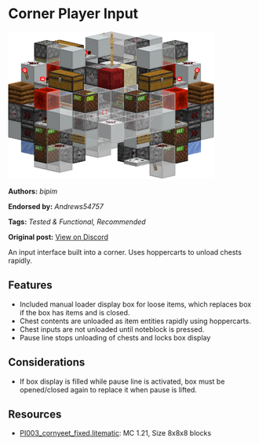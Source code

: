 # Corner Player Input
<img alt="image.png" src="images/image.png?raw=1" height="300px">

**Authors:** *bipim*

**Endorsed by:** *Andrews54757*

**Tags:** *Tested & Functional, Recommended*

**Original post:** [View on Discord](https://discord.com/channels/1375556143186837695/1388568533331480687)

An input interface built into a corner. Uses hoppercarts to unload chests rapidly.

## Features
- Included manual loader display box for loose items, which replaces box if the box has items and is closed.
- Chest contents are unloaded as item entities rapidly using hoppercarts.
- Chest inputs are not unloaded until noteblock is pressed.
- Pause line stops unloading of chests and locks box display

## Considerations
- If box display is filled while pause line is activated, box must be opened/closed again to replace it when pause is lifted.

## Resources
- [PI003_cornyeet_fixed.litematic](attachments/PI003_cornyeet_fixed.litematic): MC 1.21, Size 8x8x8 blocks
